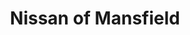 ---
title: "Nissan of Mansfield"
url: /mansfield/nissan-of-mansfield-park-avenue-west/
shop: car
---
